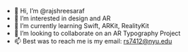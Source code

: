 - 👋 Hi, I’m @rajshreesaraf
- 👀 I’m interested in design and AR
- 🌱 I’m currently learning Swift, ARKit, RealityKit
- 💞️ I’m looking to collaborate on an AR Typography Project 
- 📫 Best was to reach me is my email: rs7412@nyu.edu

<!---
rajshreesaraf/rajshreesaraf is a ✨ special ✨ repository because its `README.md` (this file) appears on your GitHub profile.
You can click the Preview link to take a look at your changes.
--->
